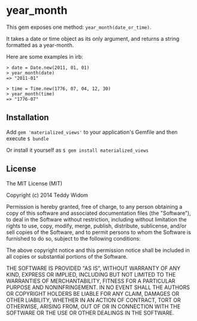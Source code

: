 # year_month

This gem exposes one method: `year_month(date_or_time)`.

It takes a date or time object as its only argument, and returns a string formatted as a year-month.

Here are some examples in irb:

    > date = Date.new(2011, 01, 01)
    > year_month(date)
    => "2011-01"

    > time = Time.new(1776, 07, 04, 12, 30)
    > year_month(time)
    => "1776-07"

## Installation

Add `gem 'materialized_views'` to your application's Gemfile and then execute `$ bundle`

Or install it yourself as `$ gem install materialized_views`


## License

The MIT License (MIT)

Copyright (c) 2014 Teddy Widom

Permission is hereby granted, free of charge, to any person obtaining a copy
of this software and associated documentation files (the "Software"), to deal
in the Software without restriction, including without limitation the rights
to use, copy, modify, merge, publish, distribute, sublicense, and/or sell
copies of the Software, and to permit persons to whom the Software is
furnished to do so, subject to the following conditions:

The above copyright notice and this permission notice shall be included in
all copies or substantial portions of the Software.

THE SOFTWARE IS PROVIDED "AS IS", WITHOUT WARRANTY OF ANY KIND, EXPRESS OR
IMPLIED, INCLUDING BUT NOT LIMITED TO THE WARRANTIES OF MERCHANTABILITY,
FITNESS FOR A PARTICULAR PURPOSE AND NONINFRINGEMENT. IN NO EVENT SHALL THE
AUTHORS OR COPYRIGHT HOLDERS BE LIABLE FOR ANY CLAIM, DAMAGES OR OTHER
LIABILITY, WHETHER IN AN ACTION OF CONTRACT, TORT OR OTHERWISE, ARISING FROM,
OUT OF OR IN CONNECTION WITH THE SOFTWARE OR THE USE OR OTHER DEALINGS IN
THE SOFTWARE.
